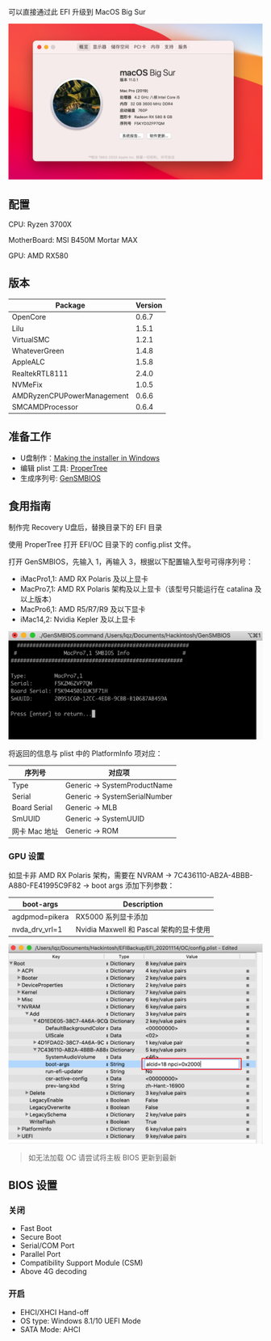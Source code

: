 可以直接通过此 EFI 升级到 MacOS Big Sur

![](https://raw.githubusercontent.com/SpaceEggs/B450M-Mortar-Max-Hackintosh/master/Pic/BigSur.png)

## 配置

CPU: Ryzen 3700X

MotherBoard: MSI B450M Mortar MAX

GPU: AMD RX580

## 版本

| Package                    | Version |
| -------------------------- | ------- |
| OpenCore                   | 0.6.7   |
| Lilu                       | 1.5.1   |
| VirtualSMC                 | 1.2.1   |
| WhateverGreen              | 1.4.8   |
| AppleALC                   | 1.5.8   |
| RealtekRTL8111             | 2.4.0   |
| NVMeFix                    | 1.0.5   |
| AMDRyzenCPUPowerManagement | 0.6.6   |
| SMCAMDProcessor            | 0.6.4   |

## 准备工作

- U盘制作：[Making the installer in Windows](https://dortania.github.io/OpenCore-Install-Guide/installer-guide/winblows-install.html#downloading-macos-modern)
- 编辑 plist 工具: [ProperTree](https://github.com/corpnewt/ProperTree)
- 生成序列号: [GenSMBIOS](https://github.com/corpnewt/GenSMBIOS)

## 食用指南

制作完 Recovery U盘后，替换目录下的 EFI 目录

使用 ProperTree 打开 EFI/OC 目录下的 config.plist 文件。

打开 GenSMBIOS，先输入 1，再输入 3，根据以下配置输入型号可得序列号：

- iMacPro1,1: AMD RX Polaris 及以上显卡
- MacPro7,1: AMD RX Polaris 架构及以上显卡（该型号只能运行在 catalina 及以上版本）
- MacPro6,1: AMD R5/R7/R9 及以下显卡
- iMac14,2: Nvidia Kepler 及以上显卡

![](https://raw.githubusercontent.com/SpaceEggs/B450M-Mortar-Max-Hackintosh/master/pic/GenSMBIOS.png)

将返回的信息与 plist 中的 PlatformInfo 项对应：

| 序列号        | 对应项                        |
| ------------- | ----------------------------- |
| Type          | Generic -> SystemProductName |
| Serial        | Generic -> SystemSerialNumber |
| Board Serial  | Generic -> MLB                |
| SmUUID        | Generic -> SystemUUID         |
| 网卡 Mac 地址 | Generic -> ROM                |

### GPU 设置

如显卡非 AMD RX Polaris 架构，需要在 NVRAM -> 7C436110-AB2A-4BBB-A880-FE41995C9F82 -> boot args 添加下列参数：

| boot-args      | Description                             |
| -------------- | --------------------------------------- |
| agdpmod=pikera | RX5000 系列显卡添加                     |
| nvda_drv_vrl=1 | Nvidia Maxwell 和 Pascal 架构的显卡使用 |

![](https://raw.githubusercontent.com/SpaceEggs/B450M-Mortar-Max-Hackintosh/master/pic/AddBootArgs.png)

> 如无法加载 OC 请尝试将主板 BIOS 更新到最新

## BIOS 设置

### 关闭

- Fast Boot
- Secure Boot
- Serial/COM Port
- Parallel Port
- Compatibility Support Module (CSM)
- Above 4G decoding

### 开启

- EHCI/XHCI Hand-off
- OS type: Windows 8.1/10 UEFI Mode
- SATA Mode: AHCI

